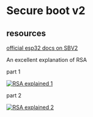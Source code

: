 # Secure boot v2

## resources

[official esp32 docs on SBV2](https://docs.espressif.com/projects/esp-idf/en/latest/esp32/security/secure-boot-v2.html)

An excellent explanation of RSA

part 1

[![RSA explained 1](https://img.youtube.com/vi/4zahvcJ9glg/0.jpg)](https://www.youtube.com/watch?4zahvcJ9glg)

part 2

[![RSA explained 2](https://img.youtube.com/vi/oOcTVTpUsPQ/0.jpg)](https://www.youtube.com/watch?oOcTVTpUsPQ)
